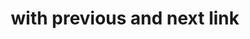 ---
title: with previous and next link
category: Application
paid: true
isActive: true
ltr: {"vue":{"vueTail":[],"vueCss":[]},"preview":"function App() {\n  const [pages, setPages] = React.useState([\"1\", \"2\", \"3\",, \"...\", \"8\", \"9\", \"10\"]);\n  const [currentPage, setCurrentPage] = React.useState(\"1\");\n  return /*#__PURE__*/React.createElement(\"div\", {\n    className: \"max-w-screen-xl mx-auto mt-16 px-4 text-gray-600 md:px-8\"\n  }, /*#__PURE__*/React.createElement(\"div\", {\n    className: \"flex items-center justify-between text-sm text-gray-600 font-medium\"\n  }, /*#__PURE__*/React.createElement(\"a\", {\n    href: \"javascript:void(0)\",\n    className: \"px-4 py-2 border rounded-lg duration-150 hover:bg-gray-50\"\n  }, \"Previous\"), /*#__PURE__*/React.createElement(\"div\", null, \"Page \", currentPage, \" of \", pages.length), /*#__PURE__*/React.createElement(\"a\", {\n    href: \"javascript:void(0)\",\n    className: \"px-4 py-2 border rounded-lg duration-150 hover:bg-gray-50\"\n  }, \"Next\")));\n}","react":{"jsxCss":[],"jsxTail":[{"code":"import { useState } from \"react\"\n\nexport default () => {\n\n    const [pages, setPages] = useState([\"1\", \"2\", \"3\", , \"...\", \"8\", \"9\", \"10\",])\n    const [currentPage, setCurrentPage] = useState(\"1\")\n\n    return (\n        <div className=\"max-w-screen-xl mx-auto mt-12 px-4 text-gray-600 md:px-8\">\n            <div className=\"flex items-center justify-between text-sm text-gray-600 font-medium\">\n                <a href=\"javascript:void(0)\" className=\"px-4 py-2 border rounded-lg duration-150 hover:bg-gray-50\">Previous</a>\n                <div>\n                    Page {currentPage} of {pages.length}\n                </div>\n                <a href=\"javascript:void(0)\" className=\"px-4 py-2 border rounded-lg duration-150 hover:bg-gray-50\">Next</a>\n            </div>\n        </div>\n    )\n}","label":"App.jsx"}]}}
rtl: {"react":{"jsxTail":[{"code":"import { useState } from \"react\"\n\nexport default () => {\n\n    const [pages, setPages] = useState([\"1\", \"2\", \"3\", , \"...\", \"8\", \"9\", \"10\",])\n    const [currentPage, setCurrentPage] = useState(\"1\")\n\n    return (\n        <div className=\"max-w-screen-xl mx-auto px-4 text-gray-600 md:px-8\">\n            <div className=\"flex items-center justify-between text-sm text-gray-600 font-medium\">\n                <a href=\"javascript:void(0)\" className=\"px-4 py-2 border rounded-lg duration-150 hover:bg-gray-50\">السابق</a>\n                <div>\n                    الصفحة {currentPage} من {pages.length}\n                </div>\n                <a href=\"javascript:void(0)\" className=\"px-4 py-2 border rounded-lg duration-150 hover:bg-gray-50\">التالي</a>\n            </div>\n        </div>\n    )\n}","label":"App.jsx"}],"jsxCss":[]},"preview":"function App() {\n  const [pages, setPages] = React.useState([\"1\", \"2\", \"3\",, \"...\", \"8\", \"9\", \"10\"]);\n  const [currentPage, setCurrentPage] = React.useState(\"1\");\n  return /*#__PURE__*/React.createElement(\"div\", {\n    className: \"max-w-screen-xl mx-auto mt-16 px-4 text-gray-600 md:px-8\"\n  }, /*#__PURE__*/React.createElement(\"div\", {\n    className: \"flex items-center justify-between text-sm text-gray-600 font-medium\"\n  }, /*#__PURE__*/React.createElement(\"a\", {\n    href: \"javascript:void(0)\",\n    className: \"px-4 py-2 border rounded-lg duration-150 hover:bg-gray-50\"\n  }, \"\\u0627\\u0644\\u0633\\u0627\\u0628\\u0642\"), /*#__PURE__*/React.createElement(\"div\", null, \"\\u0627\\u0644\\u0635\\u0641\\u062D\\u0629 \", currentPage, \" \\u0645\\u0646 \", pages.length), /*#__PURE__*/React.createElement(\"a\", {\n    href: \"javascript:void(0)\",\n    className: \"px-4 py-2 border rounded-lg duration-150 hover:bg-gray-50\"\n  }, \"\\u0627\\u0644\\u062A\\u0627\\u0644\\u064A\")));\n}","vue":{"vueCss":[],"vueTail":[]}}
slug: /paginations
id: ea85d96c-0adb-44e7-bd9f-1e4d4591c1cb
created_at: 1668949356940
---